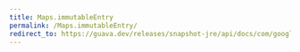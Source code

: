 ```yaml
---
title: Maps.immutableEntry
permalink: /Maps.immutableEntry/
redirect_to: https://guava.dev/releases/snapshot-jre/api/docs/com/google/common/collect/Maps.html#immutableEntry-K-V-
---
```

